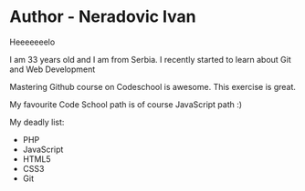 Author - Neradovic Ivan
==========

Heeeeeeelo

I am 33 years old and I am from Serbia.
I recently started to learn about Git and Web Development

Mastering Github course on Codeschool is awesome.
This exercise is great.

My favourite Code School path is of course JavaScript path :)

My deadly list:

* PHP
* JavaScript
* HTML5
* CSS3
* Git




